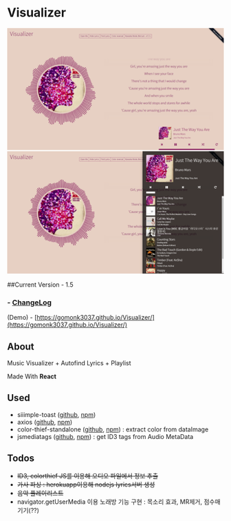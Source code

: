 # Visualizer

![v1.5](images/v1.5.png)
![v1.5_playlist](images/v1.5_playlist.png)

##Current Version - 1.5 
### - [ChangeLog](ChangeLog.md)
(Demo) - [https://gomonk3037.github.io/Visualizer/](https://gomonk3037.github.io/Visualizer/)

## About

Music Visualizer  + Autofind Lyrics + Playlist

Made With **React**

## Used

- siiimple-toast ([github](https://github.com/gomonk3037/siiimple-Toast), [npm](https://www.npmjs.com/package/siiimple-toast))
- axios ([github](https://github.com/mzabriskie/axios), [npm](https://www.npmjs.com/package/axios))
- color-thief-standalone ([github](https://github.com/lokesh/color-thief), [npm](https://www.npmjs.com/package/color-thief-standalone)) : extract color from dataImage
- jsmediatags ([github](https://github.com/aadsm/jsmediatags), [npm](https://www.npmjs.com/package/jsmediatags))  : get ID3 tags from Audio MetaData

## Todos

- ~~ID3, colorthief JS를 이용해 오디오 파일에서 정보 추출~~
- ~~가사 파싱 : herokuapp이용해 nodejs lyrics서버 생성~~
- ~~음악 플레이리스트~~
- navigator.getUserMedia 이용 노래방 기능 구현 : 목소리 효과, MR제거, 점수매기기(??)


